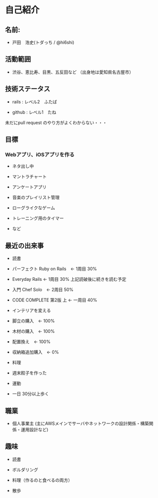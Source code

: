 # 自己紹介
## 名前:

- 戸田　浩史(トダっち / @hi6shi)

## 活動範囲

- 渋谷、恵比寿、目黒、五反田など
  （出身地は愛知県名古屋市）

## 技術ステータス

- rails : レベル2　ふたば

- github : レベル1　たね

未だにpull request のやり方がよくわからない・・・

## 目標
### Webアプリ、iOSアプリを作る  

+ ネタ出し中

* マントラチャート

* アンケートアプリ

* 音楽のプレイリスト管理

* ローグライクなゲーム　

* トレーニング用のタイマー

* など

## 最近の出来事

+ 読書

- パーフェクト Ruby on Rails　← 1周目 30%

- Everyday Rails ← 1周目 30% 上記読破後に続きを読む予定

- 入門 Chef Solo　← 2周目 50%

- CODE COMPLETE 第2版 上 ← 一周目 40%  

+ インテリアを変える

- 脚立の購入　← 100%

- 木材の購入　← 100%

- 配置換え　← 100%

- 収納箱追加購入　← 0%

+ 料理

- 週末餃子を作った

+ 運動

- 一日 30分以上歩く

## 職業

- 個人事業主
  (主にAWSメインでサーバやネットワークの設計関係・構築関係・運用設計など)

## 趣味

+ 読書

+ ボルダリング

+ 料理（作るのと食べるの両方）

+ 散歩
